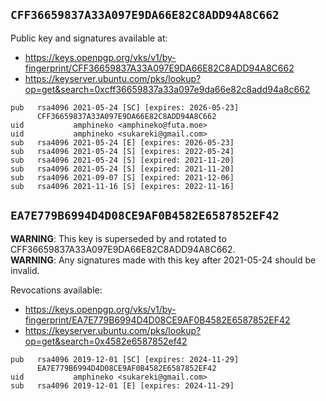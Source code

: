 ## `CFF36659837A33A097E9DA66E82C8ADD94A8C662`

Public key and signatures available at:

- https://keys.openpgp.org/vks/v1/by-fingerprint/CFF36659837A33A097E9DA66E82C8ADD94A8C662
- https://keyserver.ubuntu.com/pks/lookup?op=get&search=0xcff36659837a33a097e9da66e82c8add94a8c662

```
pub   rsa4096 2021-05-24 [SC] [expires: 2026-05-23]
      CFF36659837A33A097E9DA66E82C8ADD94A8C662
uid           amphineko <amphineko@futa.moe>
uid           amphineko <sukareki@gmail.com>
sub   rsa4096 2021-05-24 [E] [expires: 2026-05-23]
sub   rsa4096 2021-05-24 [S] [expires: 2022-05-24]
sub   rsa4096 2021-05-24 [S] [expired: 2021-11-20]
sub   rsa4096 2021-05-24 [S] [expired: 2021-11-20]
sub   rsa4096 2021-09-07 [S] [expired: 2021-12-06]
sub   rsa4096 2021-11-16 [S] [expires: 2022-11-16]
```

## `EA7E779B6994D4D08CE9AF0B4582E6587852EF42`

**WARNING**: This key is superseded by and rotated to CFF36659837A33A097E9DA66E82C8ADD94A8C662.  
**WARNING**: Any signatures made with this key after 2021-05-24 should be invalid.

Revocations available:

- https://keys.openpgp.org/vks/v1/by-fingerprint/EA7E779B6994D4D08CE9AF0B4582E6587852EF42
- https://keyserver.ubuntu.com/pks/lookup?op=get&search=0x4582e6587852ef42

```
pub   rsa4096 2019-12-01 [SC] [expires: 2024-11-29]
      EA7E779B6994D4D08CE9AF0B4582E6587852EF42
uid           amphineko <sukareki@gmail.com>
sub   rsa4096 2019-12-01 [E] [expires: 2024-11-29]
```
